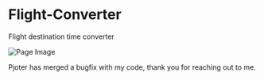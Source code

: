 # Flight-Converter
Flight destination time converter


![Page Image](https://i.imgur.com/3Sw2nog.png)

Pjoter has merged a bugfix with my code, thank you for reaching out to me.
